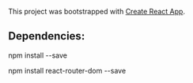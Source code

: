 This project was bootstrapped with [Create React App](https://github.com/facebook/create-react-app).


## Dependencies:

npm install --save

npm install react-router-dom --save

